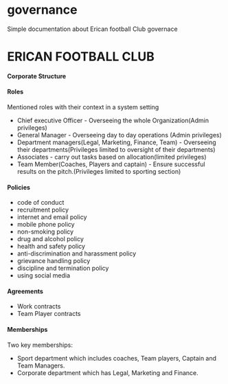# governance
Simple documentation about Erican football Club governace


#  ERICAN FOOTBALL CLUB

#### Corporate Structure

#### Roles
Mentioned roles with their context in a system setting
- Chief executive Officer - Overseeing the whole Organization(Admin privileges)
- General Manager - Overseeing day to day operations (Admin privileges)
- Department managers(Legal, Marketing, Finance, Team) - Overseeing their departments(Privileges limited to oversight of their departments)
- Associates - carry out tasks based on allocation(limited privileges)
- Team Member(Coaches, Players and captain) - Ensure successful results on the pitch.(Privileges limited to sporting section)

#### Policies
- code of conduct
- recruitment policy
- internet and email policy
- mobile phone policy
- non-smoking policy
- drug and alcohol policy
- health and safety policy
- anti-discrimination and harassment policy
- grievance handling policy
- discipline and termination policy
- using social media

#### Agreements
- Work contracts
- Team Player contracts

#### Memberships
Two key memberships:
- Sport department which includes coaches, Team players, Captain and Team Managers.
- Corporate department which has Legal, Marketing and Finance.
